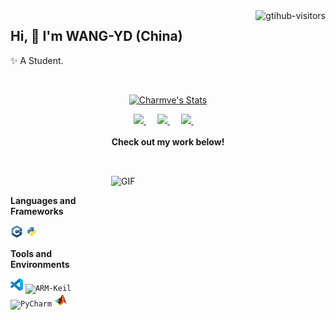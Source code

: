 <a href="https://github.com/WANG-GXI/computer-vision-in-action">
    <img align="right" src="https://komarev.com/ghpvc/?username=WANG-GXI&label=Visitors&color=red&style=flat&logo=github" alt="gtihub-visitors" />
</a>

## Hi, 👋  I'm WANG-YD (China)

✨ A Student.

<br>

<p align="center">
  <a href="https://github.com/WANG-GXI" class="rich-diff-level-one">
    <img src="https://github-readme-stats.vercel.app/api?username=WANG-GXI&title_color=333&text_color=777" alt="Charmve's Stats" >
  </a>
</p>
<p align="center">
  
  <a href="https://blog.csdn.net/m0_45961876?type=blog" target="_blank" alt="CSDN" title="CSDN">
    <img src="https://img.icons8.com/material/48/000000/csdn.png" width="30px"/>
  </a>
  &emsp;
  <a href="https://www.zhihu.com/people/ting-feng-shuo-19" target="_blank" alt="Zhihu" title="Zhihu">
    <img src="https://img.icons8.com/material-two-tone/50/000000/zhihu.png" width="28px"/>
  </a>
  &emsp;
  <a href="https://space.bilibili.com/503994069" target="_blank" alt="Bilibili" title="Bilibili">
    <img src="https://user-images.githubusercontent.com/29084184/166415345-91925d37-c66f-448f-8d75-c8355fe0b692.png" width="30px"/>
  </a>
  &emsp;
  <br><br>
    <strong>Check out my work below!</strong>
   <br><br>
  </p>
  <h2></h2>
  
 <img align="right" alt="GIF" src="https://github.com/WANG-GXI/my-photo/blob/main/giphy%20(1).gif" width="343" height="220" title="Do what you like, and do it best!"> &nbsp;&nbsp;&nbsp;&nbsp;
 
**Languages and Frameworks**

<code><img height="20" src="https://raw.githubusercontent.com/github/explore/80688e429a7d4ef2fca1e82350fe8e3517d3494d/topics/cpp/cpp.png" alt="C++" title="C++"></code>
<code><img height="20" src="https://raw.githubusercontent.com/github/explore/80688e429a7d4ef2fca1e82350fe8e3517d3494d/topics/python/python.png" alt="Python" title="Python"></code>

**Tools and Environments**

<code><img height="20" src="https://raw.githubusercontent.com/github/explore/80688e429a7d4ef2fca1e82350fe8e3517d3494d/topics/visual-studio-code/visual-studio-code.png" alt="VSCode" title="VSCode"></code>
<code><img height="20" src="https://user-images.githubusercontent.com/29084184/128668555-59d96329-2e64-4370-bfdc-89bf7a12aea8.png" alt="ARM-Keil" title="ARM-Keil"></code>
<code><img height="20" src="https://images.nowcoder.com/images/20180629/0_1530258305740_67F7BB46DE9FC78164CA628F2CE05C37" alt="PyCharm" title="PyCharm"></code>
<code><img height="20" src="https://raw.githubusercontent.com/github/explore/80688e429a7d4ef2fca1e82350fe8e3517d3494d/topics/matlab/matlab.png" alt="Matlab" title="Matlab"></code>

    

  
  
  
  
  
  
  
